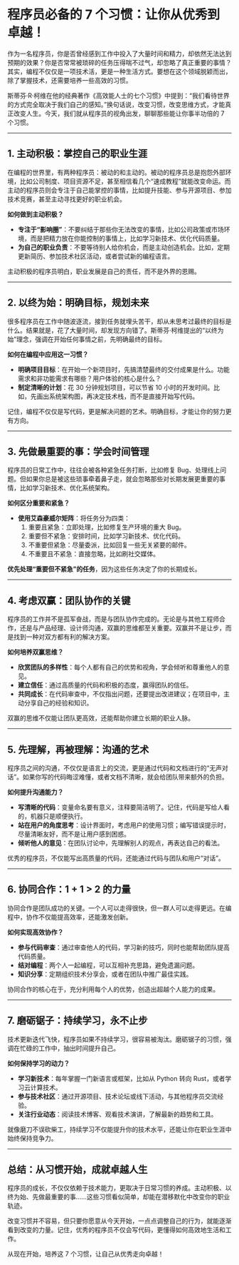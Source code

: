 # 程序员必备的 7 个习惯：让你从优秀到卓越！

作为一名程序员，你是否曾经感到工作中投入了大量时间和精力，却依然无法达到预期的效果？你是否常常被琐碎的任务压得喘不过气，却忽略了真正重要的事情？其实，编程不仅仅是一项技术活，更是一种生活方式。要想在这个领域脱颖而出，除了掌握技术，还需要培养一些高效的习惯。

斯蒂芬·R·柯维在他的经典著作《高效能人士的七个习惯》中提到：“我们看待世界的方式完全取决于我们自己的感知。”换句话说，改变习惯，改变思维方式，才能真正改变人生。今天，我们就从程序员的视角出发，聊聊那些能让你事半功倍的 7 个习惯。

---

## 1. **主动积极：掌控自己的职业生涯**

在编程的世界里，有两种程序员：被动的和主动的。被动的程序员总是抱怨外部环境，比如公司制度、项目资源不足，甚至相信看几个“速成教程”就能改变命运。而主动的程序员则会专注于自己能掌控的事情，比如提升技能、参与开源项目、参加技术竞赛，甚至主动寻找更好的职业机会。

**如何做到主动积极？**

- **专注于“影响圈”**：不要纠结于那些你无法改变的事情，比如公司政策或市场环境，而是把精力放在你能控制的事情上，比如学习新技术、优化代码质量。
- **为自己的职业负责**：不要等待别人给你机会，而是主动创造机会。比如，定期更新简历、参加技术社区活动，或者尝试新的编程语言。

主动积极的程序员明白，职业发展是自己的责任，而不是外界的恩赐。

---

## 2. **以终为始：明确目标，规划未来**

很多程序员在工作中随波逐流，接到任务就埋头苦干，却从未思考过最终的目标是什么。结果就是，花了大量时间，却发现方向错了。斯蒂芬·柯维提出的“以终为始”理念，强调在开始任何事情之前，先明确最终的目标。

**如何在编程中应用这一习惯？**

- **明确项目目标**：在开始一个新项目时，先搞清楚最终的交付成果是什么。功能需求和非功能需求有哪些？用户体验的核心是什么？
- **制定清晰的计划**：花 30 分钟规划项目，可以节省 10 小时的开发时间。比如，先画出系统架构图，再决定技术栈，而不是直接开始写代码。

记住，编程不仅仅是写代码，更是解决问题的艺术。明确目标，才能让你的努力更有方向。

---

## 3. **先做最重要的事：学会时间管理**

程序员的日常工作中，往往会被各种紧急任务打断，比如修复 Bug、处理线上问题。但如果你总是被这些琐事牵着鼻子走，就会忽略那些对长期发展更重要的事情，比如学习新技术、优化系统架构。

**如何区分重要和紧急？**

- **使用艾森豪威尔矩阵**：将任务分为四类：
  1. 重要且紧急：立即处理，比如修复生产环境的重大 Bug。
  2. 重要但不紧急：安排时间，比如学习新技术、优化代码。
  3. 不重要但紧急：尽量委派，比如回复一些无关紧要的邮件。
  4. 不重要且不紧急：直接忽略，比如刷社交媒体。

**优先处理“重要但不紧急”的任务**，因为这些任务决定了你的长期成长。

---

## 4. **考虑双赢：团队协作的关键**

程序员的工作并不是孤军奋战，而是与团队协作完成的。无论是与其他工程师合作，还是与产品经理、设计师沟通，双赢的思维都至关重要。双赢并不是让步，而是找到一种对双方都有利的解决方案。

**如何培养双赢思维？**

- **欣赏团队的多样性**：每个人都有自己的优势和视角，学会倾听和尊重他人的意见。
- **建立信任**：通过高质量的代码和积极的态度，赢得团队的信任。
- **共同成长**：在代码审查中，不仅指出问题，还要提出改进建议；在项目中，主动分享自己的经验和知识。

双赢的思维不仅能让团队更高效，还能帮助你建立长期的职业人脉。

---

## 5. **先理解，再被理解：沟通的艺术**

程序员之间的沟通，不仅仅是语言上的交流，更是通过代码和文档进行的“无声对话”。如果你写的代码晦涩难懂，或者文档不清晰，就会给团队带来额外的负担。

**如何提升沟通能力？**

- **写清晰的代码**：变量命名要有意义，注释要简洁明了。记住，代码是写给人看的，机器只是顺便执行。
- **站在用户的角度思考**：设计界面时，考虑用户的使用习惯；编写错误提示时，尽量清晰友好，而不是让用户感到困惑。
- **倾听他人的意见**：在团队讨论中，先理解别人的观点，再表达自己的看法。

优秀的程序员，不仅能写出高质量的代码，还能通过代码与团队和用户“对话”。

---

## 6. **协同合作：1 + 1 > 2 的力量**

协同合作是团队成功的关键。一个人可以走得很快，但一群人可以走得更远。在编程中，协作不仅能提高效率，还能激发创新。

**如何实现高效协作？**

- **参与代码审查**：通过审查他人的代码，学习新的技巧，同时也能帮助团队提高代码质量。
- **结对编程**：两个人一起编程，可以互相补充思路，避免遗漏问题。
- **知识分享**：定期组织技术分享会，或者在团队中推广最佳实践。

协同合作的核心在于，充分利用每个人的优势，创造出超越个人能力的成果。

---

## 7. **磨砺锯子：持续学习，永不止步**

技术更新迭代飞快，程序员如果不持续学习，很容易被淘汰。磨砺锯子的习惯，强调在忙碌的工作中，抽出时间提升自己。

**如何保持学习的动力？**

- **学习新技术**：每年掌握一门新语言或框架，比如从 Python 转向 Rust，或者学习云计算技术。
- **参与技术社区**：通过开源项目、技术论坛或线下活动，与其他程序员交流经验。
- **关注行业动态**：阅读技术博客、观看技术演讲，了解最新的趋势和工具。

就像磨刀不误砍柴工，持续学习不仅能提升你的技术水平，还能让你在职业生涯中始终保持竞争力。

---

## 总结：从习惯开始，成就卓越人生

程序员的成长，不仅仅依赖于技术能力，更取决于日常习惯的养成。主动积极、以终为始、先做最重要的事……这些习惯看似简单，却能在潜移默化中改变你的职业轨迹。

改变习惯并不容易，但只要你愿意从今天开始，一点点调整自己的行为，就能逐渐看到改变的力量。记住，优秀的程序员不仅会写代码，更懂得如何高效地生活和工作。

从现在开始，培养这 7 个习惯，让自己从优秀走向卓越！
